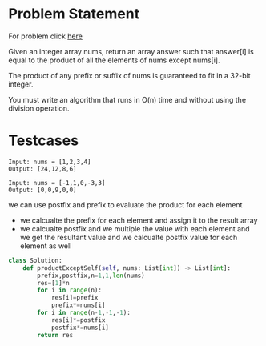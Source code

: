 # Problem Statement
For problem click [here](https://leetcode.com/problems/product-of-array-except-self/description/)

Given an integer array nums, return an array answer such that answer[i] is equal to the product of all the elements of nums except nums[i].

The product of any prefix or suffix of nums is guaranteed to fit in a 32-bit integer.

You must write an algorithm that runs in O(n) time and without using the division operation.
# Testcases
```
Input: nums = [1,2,3,4]
Output: [24,12,8,6]
```
```
Input: nums = [-1,1,0,-3,3]
Output: [0,0,9,0,0]
```
we can use postfix and prefix to evaluate the product for each element
- we calcualte the prefix for each element and assign it to the result array
- we calcualte postfix and we multiple the value with each element and we get the resultant value and we calcualte postfix value for each element as well
```python
class Solution:
    def productExceptSelf(self, nums: List[int]) -> List[int]:
        prefix,postfix,n=1,1,len(nums)
        res=[1]*n
        for i in range(n):
            res[i]=prefix
            prefix*=nums[i]
        for i in range(n-1,-1,-1):
            res[i]*=postfix
            postfix*=nums[i]
        return res
  ```
